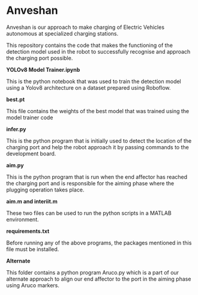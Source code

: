 # Anveshan
Anveshan is our approach to make charging of Electric Vehicles autonomous at specialized charging stations.

This repository contains the code that makes the functioning of the detection model used in the robot to successfully recognise and approach the charging port possible.

**YOLOv8 Model Trainer.ipynb**

This is the python notebook that was used to train the detection model using a Yolov8 architecture on a dataset prepared using Roboflow.

**best.pt**

This file contains the weights of the best model that was trained using the model trainer code

**infer.py**

This is the python program that is initially used to detect the location of the charging port and help the robot approach it by passing commands to the development board.

**aim.py**

This is the python program that is run when the end affector has reached the charging port and is responsible for the aiming phase where the plugging operation takes place.

**aim.m and interiit.m**

These two files can be used to run the python scripts in a MATLAB environment.

**requirements.txt**

Before running any of the above programs, the packages mentioned in this file must be installed.

**Alternate**

This folder contains a python program Aruco.py which is a part of our alternate approach to align our end affector to the port in the aiming phase using Aruco markers.
